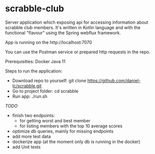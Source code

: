 # scrabble-club

Server application which exposing api for accessing information about scrabble club members. 
It's written in Kotlin language and with the functional "flavour" using the Spring webflux framework.

App is running on the http://localhost:7070

You can use the Postman service or prepared http requests in the repo.

Prerequisities:
Docker
Java 11

Steps to run the application:

* Download repo to yourself: git clone https://github.com/daniel-lc/scrabble.git
* Go to project folder: cd scrabble
* Run app: ./run.sh


*TODO*

* finish two endpoints:
    * for getting worst and best member
    * for listing members with the top 10 average scores
* optimize db queries, mainly for missing endpoints
* add more test data
* dockerize app (at the moment only db is running in the docker)
* add Unit tests
